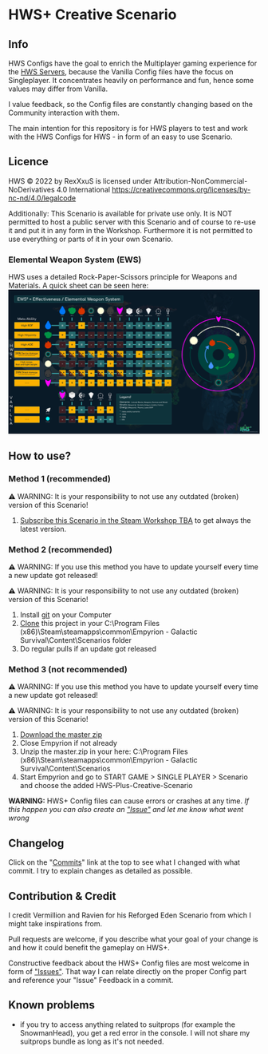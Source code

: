 # HWS+ Creative Scenario

## Info

HWS Configs have the goal to enrich the Multiplayer gaming experience for the [HWS Servers](https://empyrion-homeworld.net), because the Vanilla Config files have the focus on Singleplayer.
It concentrates heavily on performance and fun, hence some values may differ from Vanilla.

I value feedback, so the Config files are constantly changing based on the Community interaction with them.

The main intention for this repository is for HWS players to test and work with the HWS Configs for HWS - in form of an easy to use Scenario.

## Licence
HWS © 2022 by RexXxuS is licensed under Attribution-NonCommercial-NoDerivatives 4.0 International
https://creativecommons.org/licenses/by-nc-nd/4.0/legalcode

Additionally: This Scenario is available for private use only. It is NOT permitted to host a public server with this Scenario and of course to re-use it and put it in any form in the Workshop.
Furthermore it is not permitted to use everything or parts of it in your own Scenario.

### Elemental Weapon System (EWS)
HWS uses a detailed Rock-Paper-Scissors principle for Weapons and Materials. A quick sheet can be seen here:
![HWS-Elemental-Effectiveness](https://github.com/B-iggy/HWS-Plus-Creative-Scenario/blob/main/SharedData/Content/Prefabs/HWS-Elemental-Effectiveness.png?raw=true)


## How to use?

### Method 1 (recommended)
⚠ WARNING: It is your responsibility to not use any outdated (broken) version of this Scenario!

1. [Subscribe this Scenario in the Steam Workshop TBA](#) to get always the latest version.

### Method 2 (recommended)
⚠ WARNING: If you use this method you have to update yourself every time a new update got released!

⚠ WARNING: It is your responsibility to not use any outdated (broken) version of this Scenario!

1. Install [git](https://git-scm.com/downloads) on your Computer
2. [Clone](https://github.com/B-iggy/HWS-Plus-Creative-Scenario.git) this project in your C:\Program Files (x86)\Steam\steamapps\common\Empyrion - Galactic Survival\Content\Scenarios folder
3. Do regular pulls if an update got released

### Method 3 (not recommended)
⚠ WARNING: If you use this method you have to update yourself every time a new update got released!

⚠ WARNING: It is your responsibility to not use any outdated (broken) version of this Scenario!

1. [Download the master zip](https://github.com/B-iggy/HWS-Plus-Creative-Scenario/archive/refs/heads/main.zip)
2. Close Empyrion if not already
3. Unzip the master.zip in your here: C:\Program Files (x86)\Steam\steamapps\common\Empyrion - Galactic Survival\Content\Scenarios
4. Start Empyrion and go to START GAME > SINGLE PLAYER > Scenario and choose the added HWS-Plus-Creative-Scenario

**WARNING:** HWS+ Config files can cause errors or crashes at any time.
*If this happen you can also create an ["Issue"](https://github.com/B-iggy/HWS-Plus-Creative-Scenario/issues) and let me know what went wrong*

## Changelog

Click on the "[Commits](https://github.com/B-iggy/HWS-Plus-Creative-Scenario/commits/main)" link at the top to see what I changed with what commit. I try to explain changes as detailed as possible.

## Contribution & Credit

I credit Vermillion and Ravien for his Reforged Eden Scenario from which I might take inspirations from.

Pull requests are welcome, if you describe what your goal of your change is and how it could benefit the gameplay on HWS+.

Constructive feedback about the HWS+ Config files are most welcome in form of ["Issues"](https://github.com/B-iggy/HWS-Plus-Creative-Scenario/issues). That way I can relate directly on the proper Config part and reference your "Issue" Feedback in a commit.

## Known problems

* if you try to access anything related to suitprops (for example the SnowmanHead), you get a red error in the console. I will not share my suitprops bundle as long as it's not needed.
